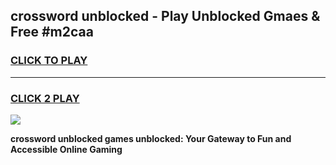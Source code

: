 
## crossword unblocked - Play Unblocked Gmaes & Free #m2caa
<h3>
<a href="https://news.freeplayer.one?title=crossword_unblocked&ref=26F">CLICK TO PLAY</a></h3>
<hr>

<h3>
<a href="https://news.freeplayer.one?title=crossword_unblocked&ref=26F">CLICK 2 PLAY</a>
  
</h3>

<a href="https://news.freeplayer.one?title=crossword_unblocked&ref=26F/"><img src="https://clearcache.store/games.png"></a>


**crossword unblocked games unblocked: Your Gateway to Fun and Accessible Online Gaming**
